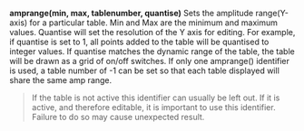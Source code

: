 <a name="amprange"></a>**amprange(min, max, tablenumber, quantise)** Sets the amplitude range(Y-axis) for a particular table. Min and Max are the minimum and maximum values. Quantise will set the resolution of the Y axis for editing. For example, if quantise is set to 1, all points added to the table will be quantised to integer values. If quantise matches the dynamic range of the table, the table will be drawn as a grid of on/off switches. If only one amprange() identifier is used, a table number of -1 can be set so that each table displayed will share the same amp range.

>If the table is not active this identifier can usually be left out. If it is active, and therefore editable, it is important to use this identifier. Failure to do so may cause unexpected result.   
